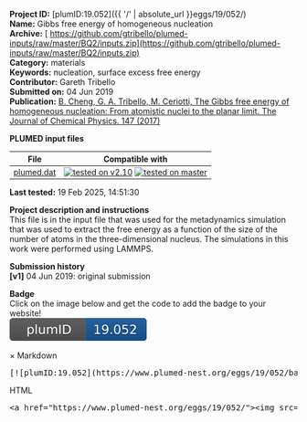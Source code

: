 **Project ID:** [plumID:19.052]({{ '/' | absolute_url }}eggs/19/052/)  
**Name:**  Gibbs free energy of homogeneous nucleation  
**Archive:** [ https://github.com/gtribello/plumed-inputs/raw/master/BQ2/inputs.zip](https://github.com/gtribello/plumed-inputs/raw/master/BQ2/inputs.zip)  
**Category:**  materials  
**Keywords:**  nucleation, surface excess free energy  
**Contributor:**  Gareth Tribello  
**Submitted on:** 04 Jun 2019  
**Publication:** [B. Cheng, G. A. Tribello, M. Ceriotti, The Gibbs free energy of homogeneous nucleation: From atomistic nuclei to the planar limit. The Journal of Chemical Physics. 147 (2017)](http://dx.doi.org/10.1063/1.4997180)  
  
**PLUMED input files**  
  
| File     | Compatible with |  
|:--------:|:--------:|  
| [plumed.dat](./data/plumed.dat.md) |  [![tested on v2.10](https://img.shields.io/badge/v2.10-passing-green.svg)](data/plumed.dat.plumed.stderr) [![tested on master](https://img.shields.io/badge/master-passing-green.svg)](data/plumed.dat.plumed_master.stderr) |  
  
**Last tested:**  19 Feb 2025, 14:51:30
  
**Project description and instructions**  
This file is in the input file that was used for the metadynamics simulation that was used to extract the free energy as a function of the size of the number of atoms in  the three-dimensional nucleus. The simulations in this work were performed using LAMMPS.

  
**Submission history**  
**[v1]** 04 Jun 2019: original submission  
  
**Badge**  
Click on the image below and get the code to add the badge to your website!  
<img src="./badge.svg" alt="plumeDnest:19.052" id="myBtn" class="badge">
<div id="myModal" class="modal">
  <div class="modal-content">
    <span class="close">&times;</span>
    Markdown<pre>[![plumID:19.052](https://www.plumed-nest.org/eggs/19/052/badge.svg)](https://www.plumed-nest.org/eggs/19/052/)</pre>
    HTML<pre>&lt;a href="https://www.plumed-nest.org/eggs/19/052/"&gt;&lt;img src="https://www.plumed-nest.org/eggs/19/052/badge.svg" alt="plumID:19.052"&gt;&lt;/a&gt;</pre>
  </div>
</div>
